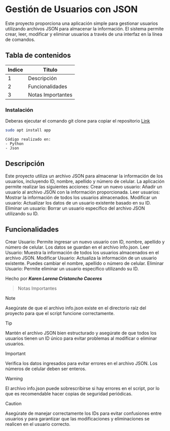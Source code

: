# Gestión de Usuarios con JSON
Este proyecto proporciona una aplicación simple para gestionar usuarios utilizando archivos JSON para almacenar la información. El sistema permite crear, leer, modificar y eliminar usuarios a través de una interfaz en la línea de comandos.

## Tabla de contenidos
| Indice | Titulo  |
|--|--|
| 1 | Descripción |
| 2 | Funcionalidades |
| 3 | Notas Importantes |

### Instalación
Deberas ejecutar el comando git clone para copiar el repositorio
  [Link](https://github.com/KarenLore/Filtro_Python_CristanchoKarem.git)

``` bash
sudo apt install app
```

```
Código realizado en:
- Python
- Json
```
## Descripción
Este proyecto utiliza un archivo JSON para almacenar la información de los usuarios, incluyendo ID, nombre, apellido y número de celular. La aplicación permite realizar las siguientes acciones:
Crear un nuevo usuario: Añadir un usuario al archivo JSON con la información proporcionada.
Leer usuarios: Mostrar la información de todos los usuarios almacenados.
Modificar un usuario: Actualizar los datos de un usuario existente basado en su ID.
Eliminar un usuario: Borrar un usuario específico del archivo JSON utilizando su ID.

## Funcionalidades
Crear Usuario: Permite ingresar un nuevo usuario con ID, nombre, apellido y número de celular. Los datos se guardan en el archivo info.json.
Leer Usuario: Muestra la información de todos los usuarios almacenados en el archivo JSON.
Modificar Usuario: Actualiza la información de un usuario existente. Puedes cambiar el nombre, apellido o número de celular.
Eliminar Usuario: Permite eliminar un usuario específico utilizando su ID.

Hecho por ***Karen Lorena Cristancho Caceres***

> Notas Importantes

> [!NOTE]
> Asegúrate de que el archivo info.json existe en el directorio raíz del proyecto para que el script funcione correctamente.

> [!TIP]
> Mantén el archivo JSON bien estructurado y asegúrate de que todos los usuarios tienen un ID único para evitar problemas al modificar o eliminar usuarios.

> [!IMPORTANT]
> Verifica los datos ingresados para evitar errores en el archivo JSON. Los números de celular deben ser enteros.

> [!WARNING]
> El archivo info.json puede sobrescribirse si hay errores en el script, por lo que es recomendable hacer copias de seguridad periódicas.

> [!CAUTION]
> Asegúrate de manejar correctamente los IDs para evitar confusiones entre usuarios y para garantizar que las modificaciones y eliminaciones se realicen en el usuario correcto.
